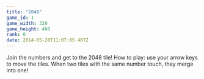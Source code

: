 ```yaml
---
title: "2048"
game_id: 1
game_width: 320
game_height: 480
rank: 0
date: 2014-05-28T11:07:05.407Z
---
```

Join the numbers and get to the 2048 tile!
How to play: use your arrow keys to move the tiles. When two tiles with the same number touch, they merge into one!